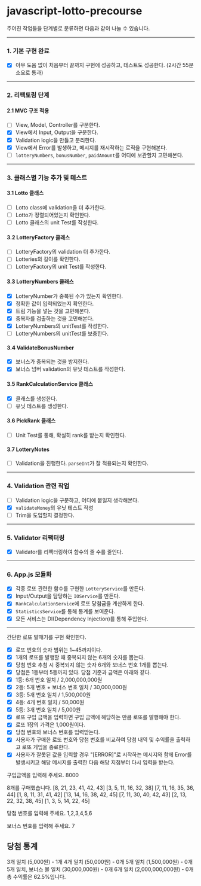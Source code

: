 # javascript-lotto-precourse

주어진 작업들을 단계별로 분류하면 다음과 같이 나눌 수 있습니다.

---

### 1. **기본 구현 완료**

- [x] 아무 도움 없이 처음부터 끝까지 구현에 성공하고, 테스트도 성공한다. (2시간 55분 소요로 통과)

---

### 2. **리팩토링 단계**

#### 2.1 **MVC 구조 적용**

- [ ] View, Model, Controller를 구분한다.
- [x] View에서 Input, Output을 구분한다.
- [x] Validation logic을 만들고 분리한다.
- [x] View에서 Error를 발생하고, 메시지를 재시작하는 로직을 구현해본다.
- [ ] `lotteryNumbers`, `bonusNumber`, `paidAmount`를 어디에 보관할지 고민해본다.

---

### 3. **클래스별 기능 추가 및 테스트**

#### 3.1 **Lotto 클래스**

- [ ] Lotto class에 validation을 더 추가한다.
- [ ] Lotto가 정렬되어있는지 확인한다.
- [ ] Lotto 클래스의 unit Test를 작성한다.

#### 3.2 **LotteryFactory 클래스**

- [ ] LotteryFactory의 validation 더 추가한다.
- [ ] Lotteries의 길이를 확인한다.
- [ ] LotteryFactory의 unit Test를 작성한다.

#### 3.3 **LotteryNumbers 클래스**

- [x] LotteryNumber가 중복된 수가 있는지 확인한다.
- [x] 정확한 값이 입력되었는지 확인한다.
- [x] 트림 기능을 넣는 것을 고민해본다.
- [x] 중복자를 검출하는 것을 고민해본다.
- [x] LotteryNumbers의 unitTest를 작성한다.
- [ ] LotteryNumbers의 unitTest를 보충한다.

#### 3.4 **ValidateBonusNumber**

- [x] 보너스가 중복되는 것을 방지한다.
- [x] 보너스 넘버 validation의 유닛 테스트를 작성한다.

#### 3.5 **RankCalculationService 클래스**

- [x] 클래스를 생성한다.
- [ ] 유닛 테스트를 생성한다.

#### 3.6 **PickRank 클래스**

- [ ] Unit Test를 통해, 확실히 rank를 받는지 확인한다.

#### 3.7 **LotteryNotes**

- [ ] Validation을 진행한다. `parseInt`가 잘 적용되는지 확인한다.

---

### 4. **Validation 관련 작업**

- [ ] Validation logic을 구분하고, 어디에 붙일지 생각해본다.
- [x] `validateMoney`의 유닛 테스트 작성
- [ ] Trim을 도입할지 결정한다.

---

### 5. **Validator 리팩터링**

- [x] Validator를 리팩터링하여 함수의 줄 수를 줄인다.

---

### 6. **App.js 모듈화**

- [x] 각종 로또 관련한 함수를 구현한 `LotteryService`를 만든다.
- [x] Input/Output을 담당하는 `IOService`를 만든다.
- [x] `RankCalculationService`에 로또 당첨금을 계산하게 한다.
- [x] `StatisticsService`를 통해 통계를 보여준다.
- [x] 모든 서비스는 DI(Dependency Injection)를 통해 주입한다.

---

간단한 로또 발매기를 구현 확인한다.

- [x] 로또 번호의 숫자 범위는 1~45까지이다.
- [x] 1개의 로또를 발행할 때 중복되지 않는 6개의 숫자를 뽑는다.
- [x] 당첨 번호 추첨 시 중복되지 않는 숫자 6개와 보너스 번호 1개를 뽑는다.
- [x] 당첨은 1등부터 5등까지 있다. 당첨 기준과 금액은 아래와 같다.
- [x] 1등: 6개 번호 일치 / 2,000,000,000원
- [x] 2등: 5개 번호 + 보너스 번호 일치 / 30,000,000원
- [x] 3등: 5개 번호 일치 / 1,500,000원
- [x] 4등: 4개 번호 일치 / 50,000원
- [x] 5등: 3개 번호 일치 / 5,000원
- [x] 로또 구입 금액을 입력하면 구입 금액에 해당하는 만큼 로또를 발행해야 한다.
- [x] 로또 1장의 가격은 1,000원이다.
- [x] 당첨 번호와 보너스 번호를 입력받는다.
- [x] 사용자가 구매한 로또 번호와 당첨 번호를 비교하여 당첨 내역 및 수익률을 출력하고 로또 게임을 종료한다.
- [x] 사용자가 잘못된 값을 입력할 경우 "[ERROR]"로 시작하는 메시지와 함께 Error를 발생시키고 해당 메시지를 출력한 다음 해당 지점부터 다시 입력을 받는다.

구입금액을 입력해 주세요.
8000

8개를 구매했습니다.
[8, 21, 23, 41, 42, 43]
[3, 5, 11, 16, 32, 38]
[7, 11, 16, 35, 36, 44]
[1, 8, 11, 31, 41, 42]
[13, 14, 16, 38, 42, 45]
[7, 11, 30, 40, 42, 43]
[2, 13, 22, 32, 38, 45]
[1, 3, 5, 14, 22, 45]

당첨 번호를 입력해 주세요.
1,2,3,4,5,6

보너스 번호를 입력해 주세요.
7

## 당첨 통계

3개 일치 (5,000원) - 1개
4개 일치 (50,000원) - 0개
5개 일치 (1,500,000원) - 0개
5개 일치, 보너스 볼 일치 (30,000,000원) - 0개
6개 일치 (2,000,000,000원) - 0개
총 수익률은 62.5%입니다.
